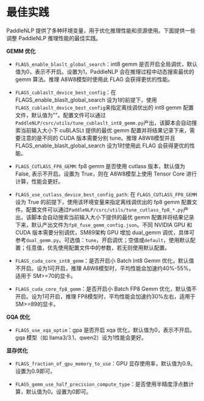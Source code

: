 # 最佳实践

PaddleNLP 提供了多种环境变量，用于优化推理性能和资源使用。下面提供一些调整 PaddleNLP 推理性能的最佳实践。

**GEMM 优化**

- `FLAGS_enable_blaslt_global_search`：int8 gemm 是否开启全局调优，默认值为0，表示不开启。设置为1，PaddleNLP 会在推理过程中动态搜索最优的 gemm 算法。推理 A8W8模型时使用此 FLAG 会获得更优的性能。


- `FLAGS_cublaslt_device_best_config`：在 FLAGS_enable_blaslt_global_search 设为1的前提下，使用`FLAGS_cublaslt_device_best_config`来指定离线调优出的 int8 gemm 配置文件，默认值为""。配置文件可以通过`PaddleNLP/csrc/utils/tune_cublaslt_int8_gemm.py`产出，该脚本会自动搜索当前输入大小下 cuBLASLt 提供的最优 gemm 配置并将结果记录下来，需要注意的是不同的 CUDA 版本需要分别 tune。推理 A8W8模型并且 FLAGS_enable_blaslt_global_search 设为1时使用此 FLAG 会获得更优的性能。

- `FLAGS_CUTLASS_FP8_GEMM`: fp8 gemm 是否使用 cutlass 版本，默认值为 False, 表示不开启。设置为 True，则在 A8W8模型上使用 Tensor Core 进行计算，性能会更好。

- `FLAGS_use_cutlass_device_best_config_path`: 在 `FLAGS_CUTLASS_FP8_GEMM` 设为 True 的前提下，使用该环境变量来指定离线调优出的 fp8 gemm 配置文件。配置文件可以通过`PaddleNLP/csrc/utils/tune_cutlass_fp8_*.py`产出，该脚本会自动搜索当前输入大小下提供的最优 gemm 配置并将结果记录下来，默认产出文件为`fp8_fuse_gemm_config.json`。不同 NVIDIA GPU 和 CUDA 版本需要分别调优，SM89架构 GPU 增加 dual_gemm 调优，具体可参考`dual_gemm.py`。可选值：`tune`，开启调优；空值或`default`，使用默认配置；任意值，优先使用配置文件中的参数，若无则使用默认配置。

- `FLAGS_cuda_core_int8_gemm`：是否开启小 Batch Int8 Gemm 优化，默认值不开启。设为1可开启，推理 A8W8模型时，平均性能会加速约40%-55%，适用于 SM>=70的显卡。

- `FLAGS_cuda_core_fp8_gemm`：是否开启小 Batch FP8 Gemm 优化，默认值不开启。设为1可开启，推理 FP8模型时，平均性能会加速约30%左右，适用于 SM>=89的显卡。

**GQA 优化**

- `FLAGS_use_xqa_optim`：gpa 是否开启 xqa 优化，默认值为0，表示不开启。gqa 模型（如 llama3/3.1、qwen2）设为1性能会更好。

**显存优化**

- `FLAGS_fraction_of_gpu_memory_to_use`：GPU 显存使用率，默认值为0.9。设置为0.9即可。

- `FLAGS_gemm_use_half_precision_compute_type`：是否使用半精度浮点数计算，默认值为0。设置为0即可。
